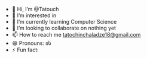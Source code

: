 - 👋 Hi, I’m @Tatouch
- 👀 I’m interested in 
- 🌱 I’m currently learning Computer Science
- 💞️ I’m looking to collaborate on nothing yet
- 📫 How to reach me tatochinchaladze18@gmail.com
- 😄 Pronouns: ის
- ⚡ Fun fact: 

<!---
Tatouch/Tatouch is a ✨ special ✨ repository because its `README.md` (this file) appears on your GitHub profile.
You can click the Preview link to take a look at your changes.
--->
